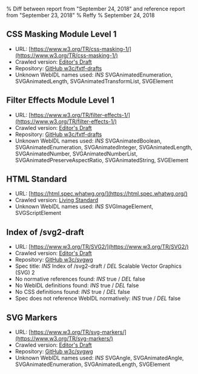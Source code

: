 % Diff between report from "September 24, 2018" and reference report from "September 23, 2018"
% Reffy
% September 24, 2018

## CSS Masking Module Level 1

- URL: [https://www.w3.org/TR/css-masking-1/](https://www.w3.org/TR/css-masking-1/)
- Crawled version: [Editor's Draft](https://drafts.fxtf.org/css-masking-1/)
- Repository: [GitHub w3c/fxtf-drafts](https://github.com/w3c/fxtf-drafts)
- Unknown WebIDL names used: *INS* SVGAnimatedEnumeration, SVGAnimatedLength, SVGAnimatedTransformList, SVGElement


## Filter Effects Module Level 1

- URL: [https://www.w3.org/TR/filter-effects-1/](https://www.w3.org/TR/filter-effects-1/)
- Crawled version: [Editor's Draft](https://drafts.fxtf.org/filter-effects/)
- Repository: [GitHub w3c/fxtf-drafts](https://github.com/w3c/fxtf-drafts)
- Unknown WebIDL names used: *INS* SVGAnimatedBoolean, SVGAnimatedEnumeration, SVGAnimatedInteger, SVGAnimatedLength, SVGAnimatedNumber, SVGAnimatedNumberList, SVGAnimatedPreserveAspectRatio, SVGAnimatedString, SVGElement


## HTML Standard

- URL: [https://html.spec.whatwg.org/](https://html.spec.whatwg.org/)
- Crawled version: [Living Standard](https://html.spec.whatwg.org/)
- Unknown WebIDL names used: *INS* SVGImageElement, SVGScriptElement


## Index of /svg2-draft

- URL: [https://www.w3.org/TR/SVG2/](https://www.w3.org/TR/SVG2/)
- Crawled version: [Editor's Draft](https://svgwg.org/svg2-draft/)
- Repository: [GitHub w3c/svgwg](https://github.com/w3c/svgwg)
- Spec title: *INS* Index of /svg2-draft / *DEL* Scalable Vector Graphics (SVG) 2
- No normative references found: *INS* true / *DEL* false
- No WebIDL definitions found: *INS* true / *DEL* false
- No CSS definitions found: *INS* true / *DEL* false
- Spec does not reference WebIDL normatively: *INS* true / *DEL* false


## SVG Markers

- URL: [https://www.w3.org/TR/svg-markers/](https://www.w3.org/TR/svg-markers/)
- Crawled version: [Editor's Draft](https://svgwg.org/specs/markers/)
- Repository: [GitHub w3c/svgwg](https://github.com/w3c/svgwg)
- Unknown WebIDL names used: *INS* SVGAngle, SVGAnimatedAngle, SVGAnimatedEnumeration, SVGAnimatedLength, SVGElement


